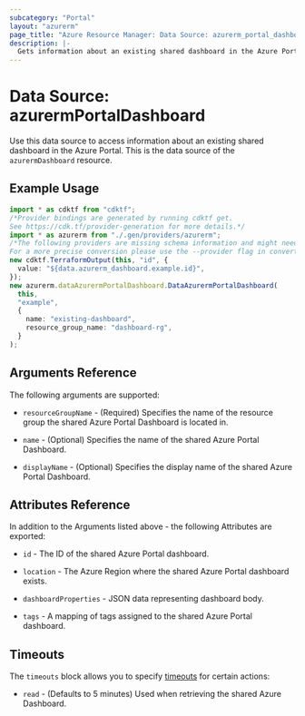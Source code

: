 ```yaml
---
subcategory: "Portal"
layout: "azurerm"
page_title: "Azure Resource Manager: Data Source: azurerm_portal_dashboard"
description: |-
  Gets information about an existing shared dashboard in the Azure Portal.
---
```


# Data Source: azurermPortalDashboard

Use this data source to access information about an existing shared dashboard in the Azure Portal. This is the data source of the `azurermDashboard` resource.

## Example Usage

```typescript
import * as cdktf from "cdktf";
/*Provider bindings are generated by running cdktf get.
See https://cdk.tf/provider-generation for more details.*/
import * as azurerm from "./.gen/providers/azurerm";
/*The following providers are missing schema information and might need manual adjustments to synthesize correctly: azurerm.
For a more precise conversion please use the --provider flag in convert.*/
new cdktf.TerraformOutput(this, "id", {
  value: "${data.azurerm_dashboard.example.id}",
});
new azurerm.dataAzurermPortalDashboard.DataAzurermPortalDashboard(
  this,
  "example",
  {
    name: "existing-dashboard",
    resource_group_name: "dashboard-rg",
  }
);

```

## Arguments Reference

The following arguments are supported:

*   `resourceGroupName` - (Required) Specifies the name of the resource group the shared Azure Portal Dashboard is located in.

*   `name` - (Optional) Specifies the name of the shared Azure Portal Dashboard.

*   `displayName` - (Optional) Specifies the display name of the shared Azure Portal Dashboard.

## Attributes Reference

In addition to the Arguments listed above - the following Attributes are exported:

*   `id` - The ID of the shared Azure Portal dashboard.

*   `location` - The Azure Region where the shared Azure Portal dashboard exists.

*   `dashboardProperties` - JSON data representing dashboard body.

*   `tags` - A mapping of tags assigned to the shared Azure Portal dashboard.

## Timeouts

The `timeouts` block allows you to specify [timeouts](https://www.terraform.io/language/resources/syntax#operation-timeouts) for certain actions:

* `read` - (Defaults to 5 minutes) Used when retrieving the shared Azure Dashboard.
